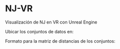 # NJ-VR
Visualización de NJ en VR con Unreal Engine


Ubicar los conjuntos de datos en:

Formato para la matriz de distancias de los conjuntos: